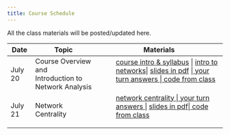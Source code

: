 ```yaml
---
title: Course Schedule
---
```

<p>
All the class materials will be posted/updated here.
</p>

<div>
  <table class="table table-striped table-hover">
    <thead>
      <tr>
        <th>Date</th>
        <th>Topic</th>
        <th>Materials</th>
              </tr>
    </thead>
    <tbody>
      <tr>
        <td>July 20</td>
        <td>Course Overview and  <br>
         Introduction to Network Analysis</td>
        <td>
          <dl>
          <dd><a href="../materials/Slides/01_welcome.pdf" target=_blank>course intro & syllabus</a> | <a href="../materials/Slides/02_getting_started.html" target=_blank>intro to networks</a>| <a href="../materials/Slides/02_getting_started.pdf" target=_blank>slides in pdf</a> |<a href="../materials/YourTurnAnswers/02_getting_started_yourturn.R"target=_blank> your turn answers </a>|<a href="../materials/Scripts/day1_script.R"target=_blank> code from class </a>
          </dd>
          </dl>
        </td>
      </tr>
      <tr>
        <td>July 21</td>
        <td>Network Centrality</td>
        <td>
          <dl>
          <dd><a href="../materials/Slides/03_centrality.html" target=_blank>network centrality </a>  |<a href="../materials/YourTurnAnswers/03_centrality_yourturn.R"target=_blank> your turn answers </a>| <a href="../materials/Slides/03_centrality.pdf" target=_blank>slides in pdf</a>|<a href="../materials/Scripts/day2_script.R"target=_blank> code from class </a>
          </dd>
          </dl>
        </td>
      </tr>
    </tbody>
  </table>
</div>
